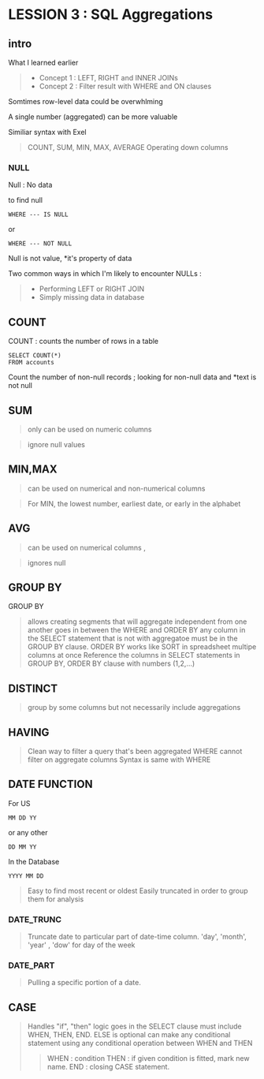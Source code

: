 # LESSION 3 : SQL Aggregations

## intro

What I learned earlier

> * Concept 1 : LEFT, RIGHT and INNER JOINs
> * Concept 2 : Filter result with WHERE and ON clauses

Somtimes row-level data could be overwhlming

A single number (aggregated) can be more valuable

Similiar syntax with Exel

> COUNT, SUM, MIN, MAX, AVERAGE
> Operating down columns

### NULL

Null : No data

to find null

    WHERE --- IS NULL
    
or

    WHERE --- NOT NULL

Null is not value, *it's property of data

Two common ways in which I'm likely to encounter NULLs :

> * Performing LEFT or RIGHT JOIN
> * Simply missing data in database

## COUNT

COUNT : counts the number of rows in a table

    SELECT COUNT(*)
    FROM accounts
    
Count the number of non-null records ; looking for non-null data and *text is not null

## SUM

> only can be used on numeric columns

> ignore null values
    

## MIN,MAX

> can be used on numerical and non-numerical columns

> For MIN, the lowest number, earliest date, or early in the alphabet
    
## AVG

> can be used on numerical columns ,     

> ignores null

## GROUP BY

GROUP BY 

> allows creating segments that will aggregate independent from one another
> goes in between the WHERE and ORDER BY 
> any column in the SELECT statement that is not with aggregatoe must be in the GROUP BY clause.
> ORDER BY works like SORT in spreadsheet
> multipe columns at once
> Reference the columns in SELECT statements in GROUP BY, ORDER BY clause with numbers (1,2,...)

## DISTINCT 

> group by some columns but not necessarily include aggregations


## HAVING 

> Clean way to filter a query that's been aggregated
> WHERE cannot filter on aggregate columns
> Syntax is same with WHERE

## DATE FUNCTION

For US

    MM DD YY
    
or any other

    DD MM YY
    
In the Database

    YYYY MM DD
    
> Easy to find most recent or oldest
> Easily truncated in order to group them for analysis

### DATE_TRUNC

> Truncate date to particular part of date-time column.
> 'day', 'month', 'year' , 'dow' for day of the week

### DATE_PART

> Pulling a specific portion of a date.



## CASE

> Handles "if", "then" logic
> goes in the SELECT clause
> must include WHEN, THEN, END. ELSE is optional
> can make any conditional statement using any conditional operation between WHEN and THEN
>> WHEN : condition
>> THEN : if given condition is fitted, mark new name.
>> END : closing CASE statement.








